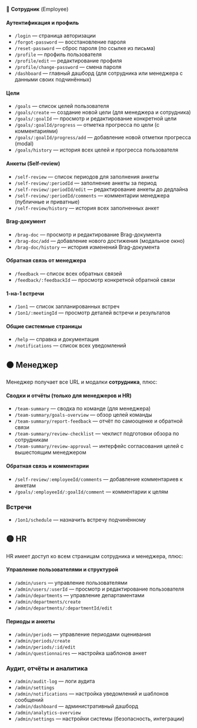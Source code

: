 🔵 **Сотрудник** (Employee)
#### Аутентификация и профиль
- `/login` — страница авторизации
- `/forgot-password` — восстановление пароля
- `/reset-password` — сброс пароля (по ссылке из письма)
- `/profile` — профиль пользователя
- `/profile/edit` — редактирование профиля
- `/profile/change-password` — смена пароля
- `/dashboard` — главный дашборд (для сотрудника или менеджера с данными своих подчинённых)
#### Цели
- `/goals` — список целей пользователя
- `/goals/create` — создание новой цели (для менеджера и сотрудника)
- `/goals/:goalId` — просмотр и редактирование конкретной цели
- `/goals/:goalId/progress` — отметка прогресса по цели (с комментариями)
- `/goals/:goalId/progress/add` — добавление новой отметки прогресса (modal)
- `/goals/history` — история всех целей и прогресса пользователя
#### Анкеты (Self-review)
- `/self-review` — список периодов для заполнения анкеты
- `/self-review/:periodId` — заполнение анкеты за период
- `/self-review/:periodId/edit` — редактирование анкеты до дедлайна
- `/self-review/:periodId/comments` — комментарии менеджера (публичные и приватные)
- `/self-review/history` — история всех заполненных анкет
#### Brag-документ
- `/brag-doc` — просмотр и редактирование Brag-документа
- `/brag-doc/add` — добавление нового достижения (модальное окно)
- `/brag-doc/history` — история изменений Brag-документа
#### Обратная связь от менеджера
- `/feedback` — список всех обратных связей
- `/feedback/:feedbackId` — просмотр конкретной обратной связи
#### 1-на-1 встречи
- `/1on1` — список запланированных встреч
- `/1on1/:meetingId` — просмотр деталей встречи и результатов
#### Общие системные страницы
- `/help` — справка и документация
- `/notifications` — список всех уведомлений
## 🟠 **Менеджер**

Менеджер получает все URL и модалки **сотрудника**, плюс:
#### Сводки и отчёты (только для менеджеров и HR)
- `/team-summary` — сводка по команде (для менеджера)
- `/team-summary/goals-overview` — обзор целей команды
- `/team-summary/report-feedback` — отчёт по самооценке и обратной связи
- `/team-summary/review-checklist` — чеклист подготовки обзора по сотрудникам
- `/team-summary/review-approval` — интерфейс согласования целей с вышестоящим менеджером
#### Обратная связь и комментарии
- `/self-review/:employeeId/comments` — добавление комментариев к анкетам
- `/goals/:employeeId/:goalId/comment` — комментарии к целям
### Встречи
- `/1on1/schedule` — назначить встречу подчинённому
## 🟡 **HR**

HR имеет доступ ко всем страницам сотрудника и менеджера, плюс:
#### Управление пользователями и структурой
- `/admin/users` — управление пользователями
- `/admin/users/:userId` — просмотр и редактирование пользователя
- `/admin/departments` — управление департаментами
- `/admin/departments/create` 
- `/admin/departments/:departmentId/edit`
#### Периоды и анкеты
- `/admin/periods` — управление периодами оценивания
- `/admin/periods/create`
- `/admin/periods/:id/edit`
- `/admin/questionnaires` — настройка шаблонов анкет
### Аудит, отчёты и аналитика
- `/admin/audit-log` — логи аудита
- `/admin/settings`
- `/admin/notifications` — настройка уведомлений и шаблонов сообщений
- `/admin/dashboard` — административный дашборд
- `/admin/analytics-overview`
- `/admin/settings` — настройки системы (безопасность, интеграции)
